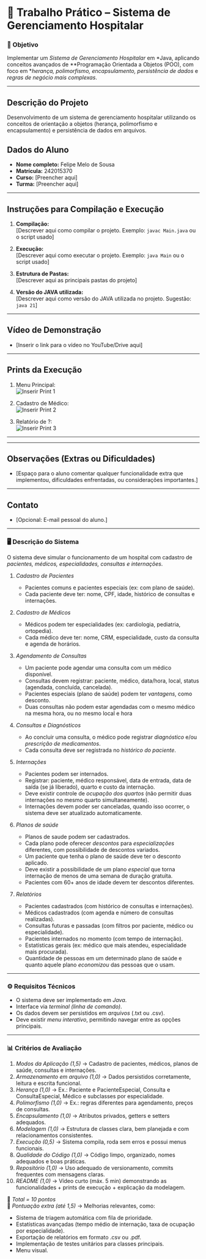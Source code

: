# 🏥 Trabalho Prático – Sistema de Gerenciamento Hospitalar  

### 🎯 Objetivo  
Implementar um *Sistema de Gerenciamento Hospitalar* em *Java, aplicando conceitos avançados de **Programação Orientada a Objetos (POO), com foco em **herança, polimorfismo, encapsulamento, persistência de dados* e *regras de negócio mais complexas*.  

---
## Descrição do Projeto

Desenvolvimento de um sistema de gerenciamento hospitalar utilizando os conceitos de orientação a objetos (herança, polimorfismo e encapsulamento) e persistência de dados em arquivos.

## Dados do Aluno

- **Nome completo:** Felipe Melo de Sousa
- **Matrícula:** 242015370
- **Curso:** [Preencher aqui]
- **Turma:** [Preencher aqui]

---

## Instruções para Compilação e Execução

1. **Compilação:**  
   [Descrever aqui como compilar o projeto. Exemplo: `javac Main.java` ou o script usado]

2. **Execução:**  
   [Descrever aqui como executar o projeto. Exemplo: `java Main` ou o script usado]

3. **Estrutura de Pastas:**  
   [Descrever aqui as principais pastas do projeto]

3. **Versão do JAVA utilizada:**  
   [Descrever aqui como versão do JAVA utilizada no projeto. Sugestão: `java 21`]

---

## Vídeo de Demonstração

- [Inserir o link para o vídeo no YouTube/Drive aqui]

---

## Prints da Execução

1. Menu Principal:  
   ![Inserir Print 1](caminho/do/print1.png)

2. Cadastro de Médico:  
   ![Inserir Print 2](caminho/do/print2.png)

3. Relatório de ?:  
   ![Inserir Print 3](caminho/do/print3.png)

---

---

## Observações (Extras ou Dificuldades)

- [Espaço para o aluno comentar qualquer funcionalidade extra que implementou, dificuldades enfrentadas, ou considerações importantes.]

---

## Contato

- [Opcional: E-mail pessoal do aluno.]

---

### 🖥️ Descrição do Sistema  

O sistema deve simular o funcionamento de um hospital com cadastro de *pacientes, médicos, especialidades, consultas e internações*.  

1. *Cadastro de Pacientes*  
   - Pacientes comuns e pacientes especiais (ex: com plano de saúde).  
   - Cada paciente deve ter: nome, CPF, idade, histórico de consultas e internações.  

2. *Cadastro de Médicos*  
   - Médicos podem ter especialidades (ex: cardiologia, pediatria, ortopedia).  
   - Cada médico deve ter: nome, CRM, especialidade, custo da consulta e agenda de horários.  

3. *Agendamento de Consultas*  
   - Um paciente pode agendar uma consulta com um médico disponível.  
   - Consultas devem registrar: paciente, médico, data/hora, local, status (agendada, concluída, cancelada).  
   - Pacientes especiais (plano de saúde) podem ter *vantagens*, como desconto.  
   - Duas consultas não podem estar agendadas com o mesmo médico na mesma hora, ou no mesmo local e hora

4. *Consultas e Diagnósticos*  
   - Ao concluir uma consulta, o médico pode registrar *diagnóstico* e/ou *prescrição de medicamentos*.  
   - Cada consulta deve ser registrada no *histórico do paciente*.  

5. *Internações*  
   - Pacientes podem ser internados.  
   - Registrar: paciente, médico responsável, data de entrada, data de saída (se já liberado), quarto e custo da internação.  
   - Deve existir controle de *ocupação dos quartos* (não permitir duas internações no mesmo quarto simultaneamente).  
   - Internações devem poder ser canceladas, quando isso ocorrer, o sistema deve ser atualizado automaticamente.

6. *Planos de saúde*    
   -  Planos de saude podem ser cadastrados.
   -  Cada plano pode oferecer *descontos* para *especializações* diferentes, com possibilidade de descontos variados.
   -  Um paciente que tenha o plano de saúde deve ter o desconto aplicado.
   -  Deve existir a possibilidade de um plano *especial* que torna internação de menos de uma semana de duração gratuita.
   -  Pacientes com 60+ anos de idade devem ter descontos diferentes.

7. *Relatórios*  
   - Pacientes cadastrados (com histórico de consultas e internações).  
   - Médicos cadastrados (com agenda e número de consultas realizadas).  
   - Consultas futuras e passadas (com filtros por paciente, médico ou especialidade).  
   - Pacientes internados no momento (com tempo de internação).  
   - Estatísticas gerais (ex: médico que mais atendeu, especialidade mais procurada).  
   - Quantidade de pessoas em um determinado plano de saúde e quanto aquele plano *economizou* das pessoas que o usam.  


---

### ⚙️ Requisitos Técnicos  
- O sistema deve ser implementado em *Java*.  
- Interface via *terminal (linha de comando)*.  
- Os dados devem ser persistidos em *arquivos* (.txt ou .csv).  
- Deve existir *menu interativo*, permitindo navegar entre as opções principais.  

---

### 📊 Critérios de Avaliação  

1. *Modos da Aplicação (1,5)* → Cadastro de pacientes, médicos, planos de saúde, consultas e internações.  
2. *Armazenamento em arquivo (1,0)* → Dados persistidos corretamente, leitura e escrita funcional.  
3. *Herança (1,0)* → Ex.: Paciente e PacienteEspecial, Consulta e ConsultaEspecial, Médico e subclasses por especialidade.  
4. *Polimorfismo (1,0)* → Ex.: regras diferentes para agendamento, preços de consultas.
5. *Encapsulamento (1,0)* → Atributos privados, getters e setters adequados.  
6. *Modelagem (1,0)* → Estrutura de classes clara, bem planejada e com relacionamentos consistentes.  
7. *Execução (0,5)* → Sistema compila, roda sem erros e possui menus funcionais.  
8. *Qualidade do Código (1,0)* → Código limpo, organizado, nomes adequados e boas práticas.  
9. *Repositório (1,0)* → Uso adequado de versionamento, commits frequentes com mensagens claras.  
10. *README (1,0)* → Vídeo curto (máx. 5 min) demonstrando as funcionalidades + prints de execução + explicação da modelagem.  

🔹 *Total = 10 pontos*  
🔹 *Pontuação extra (até 1,5)* → Melhorias relevantes, como:  
- Sistema de triagem automática com fila de prioridade.  
- Estatísticas avançadas (tempo médio de internação, taxa de ocupação por especialidade).  
- Exportação de relatórios em formato .csv ou .pdf.  
- Implementação de testes unitários para classes principais.  
- Menu visual.
